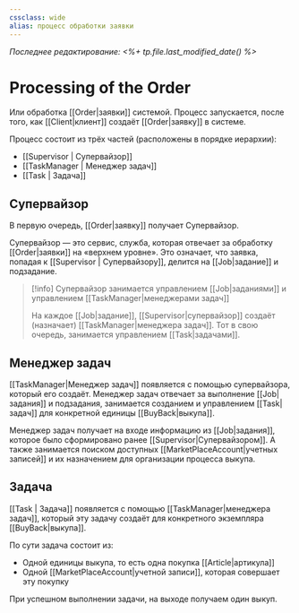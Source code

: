 ```yaml
---
cssclass: wide
alias: процесс обработки заявки
---
```


*Последнее редактирование: <%+ tp.file.last_modified_date() %>*

# Processing of the Order

Или обработка [[Order|заявки]] системой. Процесс запускается, после того, как [[Client|клиент]] создаёт [[Order|заявку]] в системе.

Процесс состоит из трёх частей (расположены в порядке иерархии): 

- [[Supervisor | Супервайзор]]
- [[TaskManager | Менеджер задач]]
- [[Task | Задача]]

## Супервайзор

В первую очередь, [[Order|заявку]] получает Супервайзор. 

Супервайзор — это сервис, служба, которая отвечает за обработку [[Order|заявки]] на «верхнем уровне». Это означает, что заявка, попадая к [[Supervisor | Супервайзору]], делится на [[Job|задание]] и подзадание. 

> [!info] Супервайзор занимается управлением [[Job|заданиями]] и управлением [[TaskManager|менеджерами задач]] 
> 
> На каждое [[Job|задание]], [[Supervisor|супервайзор]] создаёт (назначает) [[TaskManager|менеджера задач]]. Тот в свою очередь, занимается управлением [[Task|задачами]].

## Менеджер задач

[[TaskManager|Менеджер задач]] появляется с помощью супервайзора, который его создаёт. Менеджер задач отвечает за выполнение [[Job|задания]] и подзадания, занимается созданием и управлением [[Task|задач]] для конкретной единицы [[BuyBack|выкупа]].

Менеджер задач получает на входе информацию из [[Job|задания]], которое было сформировано ранее [[Supervisor|Супервайзором]]. А также занимается поиском доступных [[MarketPlaceAccount|учетных записей]] и их назначением для организации процесса выкупа. 

## Задача

[[Task | Задача]] появляется с помощью [[TaskManager|менеджера задач]], который эту задачу создаёт для конкретного экземпляра [[BuyBack|выкупа]]. 

По сути задача состоит из: 

- Одной единицы выкупа, то есть одна покупка [[Article|артикула]]
- Одной [[MarketPlaceAccount|учетной записи]], которая совершает эту покупку

При успешном выполнении задачи, на выходе получаем один выкуп. 